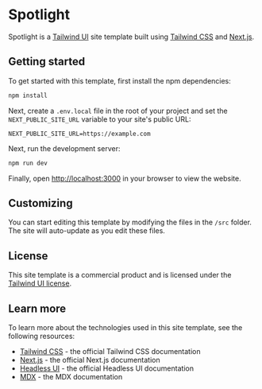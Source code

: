 # Spotlight

Spotlight is a [Tailwind UI](https://tailwindui.com) site template built using
[Tailwind CSS](https://tailwindcss.com) and [Next.js](https://nextjs.org).

## Getting started

To get started with this template, first install the npm dependencies:

```bash
npm install
```

Next, create a `.env.local` file in the root of your project and set the
`NEXT_PUBLIC_SITE_URL` variable to your site's public URL:

```
NEXT_PUBLIC_SITE_URL=https://example.com
```

Next, run the development server:

```bash
npm run dev
```

Finally, open [http://localhost:3000](http://localhost:3000) in your browser to
view the website.

## Customizing

You can start editing this template by modifying the files in the `/src` folder.
The site will auto-update as you edit these files.

## License

This site template is a commercial product and is licensed under the
[Tailwind UI license](https://tailwindui.com/license).

## Learn more

To learn more about the technologies used in this site template, see the
following resources:

- [Tailwind CSS](https://tailwindcss.com/docs) - the official Tailwind CSS
  documentation
- [Next.js](https://nextjs.org/docs) - the official Next.js documentation
- [Headless UI](https://headlessui.dev) - the official Headless UI documentation
- [MDX](https://mdxjs.com) - the MDX documentation
